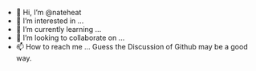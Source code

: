 - 👋 Hi, I’m @nateheat
- 👀 I’m interested in ...
- 🌱 I’m currently learning ...
- 💞️ I’m looking to collaborate on ...
- 📫 How to reach me ...
Guess the Discussion of Github may be a good way.

<!---
nateheat/nateheat is a ✨ special ✨ repository because its `README.md` (this file) appears on your GitHub profile.
You can click the Preview link to take a look at your changes.
--->
